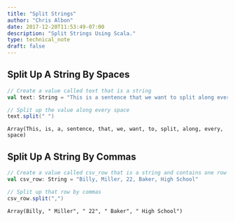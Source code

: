 ```yaml
---
title: "Split Strings"
author: "Chris Albon"
date: 2017-12-20T11:53:49-07:00
description: "Split Strings Using Scala."
type: technical_note
draft: false
---
```

## Split Up A String By Spaces


```scala
// Create a value called text that is a string
val text: String = "This is a sentence that we want to split along every space"

// Split up the value along every space
text.split(" ")
```




    Array(This, is, a, sentence, that, we, want, to, split, along, every, space)



## Split Up A String By Commas


```scala
// Create a value called csv_row that is a string and contains one row of data
val csv_row: String = "Billy, Miller, 22, Baker, High School"

// Split up that row by commas
csv_row.split(",")
```




    Array(Billy, " Miller", " 22", " Baker", " High School")



